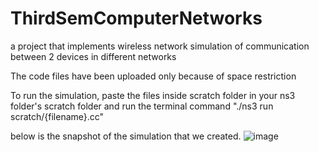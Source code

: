 # ThirdSemComputerNetworks
a project that implements wireless network simulation of communication between 2 devices in different networks

The code files have been uploaded only because of space restriction

To run the simulation, paste the files inside scratch folder in your ns3 folder's scratch folder and run the terminal command "./ns3 run scratch/{filename}.cc"

below is the snapshot of the simulation that we created.
![image](https://github.com/umairgosal/computerNetworksProject/assets/113062175/f6ee7653-25ee-40ec-b3a4-c2943e952023)
